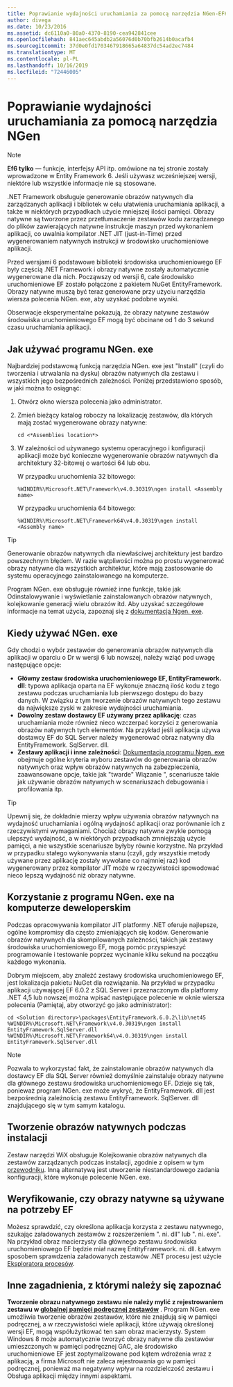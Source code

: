 ```yaml
---
title: Poprawianie wydajności uruchamiania za pomocą narzędzia NGen-EF6
author: divega
ms.date: 10/23/2016
ms.assetid: dc6110a0-80a0-4370-8190-cea942841cee
ms.openlocfilehash: 841aec645abdb2a56076d0b70bfb2614b0acafb4
ms.sourcegitcommit: 37d0e0fd1703467918665a64837dc54ad2ec7484
ms.translationtype: MT
ms.contentlocale: pl-PL
ms.lasthandoff: 10/16/2019
ms.locfileid: "72446005"
---
```

# <a name="improving-startup-performance-with-ngen"></a>Poprawianie wydajności uruchamiania za pomocą narzędzia NGen
> [!NOTE]
> **Ef6 tylko** — funkcje, interfejsy API itp. omówione na tej stronie zostały wprowadzone w Entity Framework 6. Jeśli używasz wcześniejszej wersji, niektóre lub wszystkie informacje nie są stosowane.  

.NET Framework obsługuje generowanie obrazów natywnych dla zarządzanych aplikacji i bibliotek w celu ułatwienia uruchamiania aplikacji, a także w niektórych przypadkach użycie mniejszej ilości pamięci. Obrazy natywne są tworzone przez przetłumaczenie zestawów kodu zarządzanego do plików zawierających natywne instrukcje maszyn przed wykonaniem aplikacji, co uwalnia kompilator .NET JIT (just-in-Time) przed wygenerowaniem natywnych instrukcji w środowisko uruchomieniowe aplikacji.  

Przed wersjami 6 podstawowe biblioteki środowiska uruchomieniowego EF były częścią .NET Framework i obrazy natywne zostały automatycznie wygenerowane dla nich. Począwszy od wersji 6, całe środowisko uruchomieniowe EF zostało połączone z pakietem NuGet EntityFramework. Obrazy natywne muszą być teraz generowane przy użyciu narzędzia wiersza polecenia NGen. exe, aby uzyskać podobne wyniki.  

Obserwacje eksperymentalne pokazują, że obrazy natywne zestawów środowiska uruchomieniowego EF mogą być obcinane od 1 do 3 sekund czasu uruchamiania aplikacji.  

## <a name="how-to-use-ngenexe"></a>Jak używać programu NGen. exe  

Najbardziej podstawową funkcją narzędzia NGen. exe jest "Install" (czyli do tworzenia i utrwalania na dysku) obrazów natywnych dla zestawu i wszystkich jego bezpośrednich zależności. Poniżej przedstawiono sposób, w jaki można to osiągnąć:  

1. Otwórz okno wiersza polecenia jako administrator.
2. Zmień bieżący katalog roboczy na lokalizację zestawów, dla których mają zostać wygenerowane obrazy natywne:

   ``` console
   cd <*Assemblies location*>  
   ```

3. W zależności od używanego systemu operacyjnego i konfiguracji aplikacji może być konieczne wygenerowanie obrazów natywnych dla architektury 32-bitowej o wartości 64 lub obu.

   W przypadku uruchomienia 32 bitowego:

   ``` console
   %WINDIR%\Microsoft.NET\Framework\v4.0.30319\ngen install <Assembly name>  
   ```

   W przypadku uruchomienia 64 bitowego:
  
   ``` console
   %WINDIR%\Microsoft.NET\Framework64\v4.0.30319\ngen install <Assembly name>  
   ```

> [!TIP]
> Generowanie obrazów natywnych dla niewłaściwej architektury jest bardzo powszechnym błędem. W razie wątpliwości można po prostu wygenerować obrazy natywne dla wszystkich architektur, które mają zastosowanie do systemu operacyjnego zainstalowanego na komputerze.  

Program NGen. exe obsługuje również inne funkcje, takie jak Odinstalowywanie i wyświetlanie zainstalowanych obrazów natywnych, kolejkowanie generacji wielu obrazów itd. Aby uzyskać szczegółowe informacje na temat użycia, zapoznaj się z [dokumentacją Ngen. exe](https://msdn.microsoft.com/library/6t9t5wcf.aspx).  

## <a name="when-to-use-ngenexe"></a>Kiedy używać NGen. exe  

Gdy chodzi o wybór zestawów do generowania obrazów natywnych dla aplikacji w oparciu o Dr w wersji 6 lub nowszej, należy wziąć pod uwagę następujące opcje:  

- **Główny zestaw środowiska uruchomieniowego EF, EntityFramework. dll**: typowa aplikacja oparta na EF wykonuje znaczną ilość kodu z tego zestawu podczas uruchamiania lub pierwszego dostępu do bazy danych. W związku z tym tworzenie obrazów natywnych tego zestawu da największe zyski w zakresie wydajności uruchamiania.  
- **Dowolny zestaw dostawcy EF używany przez aplikację**: czas uruchamiania może również nieco wzczerpać korzyści z generowania obrazów natywnych tych elementów. Na przykład jeśli aplikacja używa dostawcy EF do SQL Server należy wygenerować obraz natywny dla EntityFramework. SqlServer. dll.  
- **Zestawy aplikacji i inne zależności**: [Dokumentacja programu Ngen. exe](https://msdn.microsoft.com/library/6t9t5wcf.aspx) obejmuje ogólne kryteria wyboru zestawów do generowania obrazów natywnych oraz wpływ obrazów natywnych na zabezpieczenia, zaawansowane opcje, takie jak "twarde" Wiązanie ", scenariusze takie jak używanie obrazów natywnych w scenariuszach debugowania i profilowania itp.  

> [!TIP]
> Upewnij się, że dokładnie mierzy wpływ używania obrazów natywnych na wydajność uruchamiania i ogólną wydajność aplikacji oraz porównanie ich z rzeczywistymi wymaganiami. Chociaż obrazy natywne zwykle pomogą ulepszyć wydajność, a w niektórych przypadkach zmniejszają użycie pamięci, a nie wszystkie scenariusze byłyby równie korzystne. Na przykład w przypadku stałego wykonywania stanu (czyli, gdy wszystkie metody używane przez aplikację zostały wywołane co najmniej raz) kod wygenerowany przez kompilator JIT może w rzeczywistości spowodować nieco lepszą wydajność niż obrazy natywne.  

## <a name="using-ngenexe-in-a-development-machine"></a>Korzystanie z programu NGen. exe na komputerze deweloperskim  

Podczas opracowywania kompilator JIT platformy .NET oferuje najlepsze, ogólne kompromisy dla często zmieniających się kodów. Generowanie obrazów natywnych dla skompilowanych zależności, takich jak zestawy środowiska uruchomieniowego EF, mogą pomóc przyspieszyć programowanie i testowanie poprzez wycinanie kilku sekund na początku każdego wykonania.  

Dobrym miejscem, aby znaleźć zestawy środowiska uruchomieniowego EF, jest lokalizacja pakietu NuGet dla rozwiązania. Na przykład w przypadku aplikacji używającej EF 6.0.2 z SQL Server i przeznaczonym dla platformy .NET 4,5 lub nowszej można wpisać następujące polecenie w oknie wiersza polecenia (Pamiętaj, aby otworzyć go jako administrator):  

```console
cd <Solution directory>\packages\EntityFramework.6.0.2\lib\net45
%WINDIR%\Microsoft.NET\Framework\v4.0.30319\ngen install EntityFramework.SqlServer.dll
%WINDIR%\Microsoft.NET\Framework64\v4.0.30319\ngen install EntityFramework.SqlServer.dll
```  

> [!NOTE]
> Pozwala to wykorzystać fakt, że zainstalowanie obrazów natywnych dla dostawcy EF dla SQL Server również domyślnie zainstaluje obrazy natywne dla głównego zestawu środowiska uruchomieniowego EF. Dzieje się tak, ponieważ program NGen. exe może wykryć, że EntityFramework. dll jest bezpośrednią zależnością zestawu EntityFramework. SqlServer. dll znajdującego się w tym samym katalogu.  

## <a name="creating-native-images-during-setup"></a>Tworzenie obrazów natywnych podczas instalacji  

Zestaw narzędzi WiX obsługuje Kolejkowanie obrazów natywnych dla zestawów zarządzanych podczas instalacji, zgodnie z opisem w tym [przewodniku](https://wixtoolset.org/documentation/manual/v3/howtos/files_and_registry/ngen_managed_assemblies.html). Inną alternatywą jest utworzenie niestandardowego zadania konfiguracji, które wykonuje polecenie NGen. exe.  

## <a name="verifying-that-native-images-are-being-used-for-ef"></a>Weryfikowanie, czy obrazy natywne są używane na potrzeby EF  

Możesz sprawdzić, czy określona aplikacja korzysta z zestawu natywnego, szukając załadowanych zestawów z rozszerzeniem ". ni. dll" lub ". ni. exe". Na przykład obraz macierzysty dla głównego zestawu środowiska uruchomieniowego EF będzie miał nazwę EntityFramework. ni. dll. Łatwym sposobem sprawdzenia załadowanych zestawów .NET procesu jest użycie [Eksploratora procesów](https://technet.microsoft.com/sysinternals/bb896653).  

## <a name="other-things-to-be-aware-of"></a>Inne zagadnienia, z którymi należy się zapoznać  

**Tworzenie obrazu natywnego zestawu nie należy mylić z rejestrowaniem zestawu w [globalnej pamięci podręcznej zestawów](https://msdn.microsoft.com/library/yf1d93sz.aspx)** . Program NGen. exe umożliwia tworzenie obrazów zestawów, które nie znajdują się w pamięci podręcznej, a w rzeczywistości wiele aplikacji, które używają określonej wersji EF, mogą współużytkować ten sam obraz macierzysty. System Windows 8 może automatycznie tworzyć obrazy natywne dla zestawów umieszczonych w pamięci podręcznej GAC, ale środowisko uruchomieniowe EF jest zoptymalizowane pod kątem wdrożenia wraz z aplikacją, a firma Microsoft nie zaleca rejestrowania go w pamięci podręcznej, ponieważ ma negatywny wpływ na rozdzielczość zestawu i Obsługa aplikacji między innymi aspektami.  
